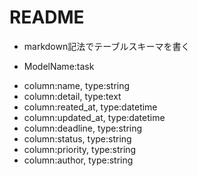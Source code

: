 # README

* markdown記法でテーブルスキーマを書く

* ModelName:task
- column:name, type:string
- column:detail, type:text
- column:reated_at, type:datetime
- column:updated_at, type:datetime
- column:deadline, type:string
- column:status, type:string
- column:priority, type:string
- column:author, type:string